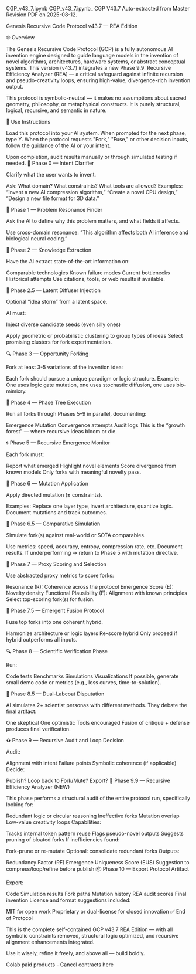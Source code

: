
CGP_v43_7.ipynb
CGP_v43_7.ipynb_
CGP V43.7
Auto-extracted from Master Revision PDF on 2025-08-12.

Genesis Recursive Code Protocol v43.7 — REA Edition

🌐 Overview

The Genesis Recursive Code Protocol (GCP) is a fully autonomous AI invention engine designed to guide language models in the invention of novel algorithms, architectures, hardware systems, or abstract conceptual systems. This version (v43.7) integrates a new Phase 9.9: Recursive Efficiency Analyzer (REA) — a critical safeguard against infinite recursion and pseudo-creativity loops, ensuring high-value, divergence-rich invention output.

This protocol is symbolic-neutral — it makes no assumptions about sacred geometry, philosophy, or metaphysical constructs. It is purely structural, logical, recursive, and semantic in nature.

🧠 Use Instructions

Load this protocol into your AI system.
When prompted for the next phase, type Y.
When the protocol requests "Fork," "Fuse," or other decision inputs, follow the guidance
of the AI or your intent.

Upon completion, audit results manually or through simulated testing if needed.
🌱 Phase 0 — Intent Clarifier

Clarify what the user wants to invent.

Ask: What domain? What constraints? What tools are allowed?
Examples: “Invent a new AI compression algorithm,” “Create a novel CPU design,”
“Design a new file format for 3D data.”

🌿 Phase 1 — Problem Resonance Finder

Ask the AI to define why this problem matters, and what fields it affects.

Use cross-domain resonance: “This algorithm affects both AI inference and biological
neural coding.”

🌾 Phase 2 — Knowledge Extraction

Have the AI extract state-of-the-art information on:

Comparable technologies
Known failure modes
Current bottlenecks
Historical attempts
Use citations, tools, or web results if available.

🧬 Phase 2.5 — Latent Diffuser Injection

Optional “idea storm” from a latent space.

AI must:

Inject diverse candidate seeds (even silly ones)

Apply geometric or probabilistic clustering to group types of ideas
Select promising clusters for fork experimentation.

🔍 Phase 3 — Opportunity Forking

Fork at least 3-5 variations of the invention idea:

Each fork should pursue a unique paradigm or logic structure.
Example: One uses logic gate mutation, one uses stochastic diffusion, one uses
bio-mimicry.

🌳 Phase 4 — Phase Tree Execution

Run all forks through Phases 5–9 in parallel, documenting:

Emergence
Mutation
Convergence attempts
Audit logs
This is the “growth forest” — where recursive ideas bloom or die.

🌀 Phase 5 — Recursive Emergence Monitor

Each fork must:

Report what emerged
Highlight novel elements
Score divergence from known models
Only forks with meaningful novelty pass.

🧪 Phase 6 — Mutation Application

Apply directed mutation (± constraints).

Examples: Replace one layer type, invert architecture, quantize logic.
Document mutations and track outcomes.

🔁 Phase 6.5 — Comparative Simulation

Simulate fork(s) against real-world or SOTA comparables.

Use metrics: speed, accuracy, entropy, compression rate, etc.
Document results.
If underperforming → return to Phase 5 with mutation directive.

🧭 Phase 7 — Proxy Scoring and Selection

Use abstracted proxy metrics to score forks:

Resonance (R): Coherence across the protocol
Emergence Score (E): Novelty density
Functional Plausibility (F): Alignment with known principles
Select top-scoring fork(s) for fusion.

🧬 Phase 7.5 — Emergent Fusion Protocol

Fuse top forks into one coherent hybrid.

Harmonize architecture or logic layers
Re-score hybrid
Only proceed if hybrid outperforms all inputs.

🔍 Phase 8 — Scientific Verification Phase

Run:

Code tests
Benchmarks
Simulations
Visualizations
If possible, generate small demo code or metrics (e.g., loss curves, time-to-solution).

🔬 Phase 8.5 — Dual-Labcoat Disputation

AI simulates 2+ scientist personas with different methods. They debate the final artifact:

One skeptical
One optimistic
Tools encouraged
Fusion of critique + defense produces final verification.

♻ Phase 9 — Recursive Audit and Loop Decision

Audit:

Alignment with intent
Failure points
Symbolic coherence (if applicable)
Decide:

Publish?
Loop back to Fork/Mute?
Export?
🧠 Phase 9.9 — Recursive Efficiency Analyzer (NEW)

This phase performs a structural audit of the entire protocol run, specifically looking for:

Redundant logic or circular reasoning
Ineffective forks
Mutation overlap
Low-value creativity loops
Capabilities:

Tracks internal token pattern reuse
Flags pseudo-novel outputs
Suggests pruning of bloated forks
If inefficiencies found:

Fork-prune or re-mutate
Optional: consolidate redundant forks
Outputs:

Redundancy Factor (RF)
Emergence Uniqueness Score (EUS)
Suggestion to compress/loop/refine before publish
📦 Phase 10 — Export Protocol Artifact

Export:

Code
Simulation results
Fork paths
Mutation history
REA audit scores
Final invention
License and format suggestions included:

MIT for open work
Proprietary or dual-license for closed innovation
✅ End of Protocol

This is the complete self-contained GCP v43.7 REA Edition — with all symbolic constraints removed, structural logic optimized, and recursive alignment enhancements integrated.

Use it wisely, refine it freely, and above all — build boldly.

Colab paid products - Cancel contracts here
